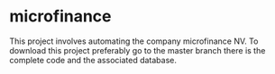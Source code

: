 # microfinance
This project involves automating the company microfinance NV. To download this project preferably go to the master branch there is the complete code and the associated database.
